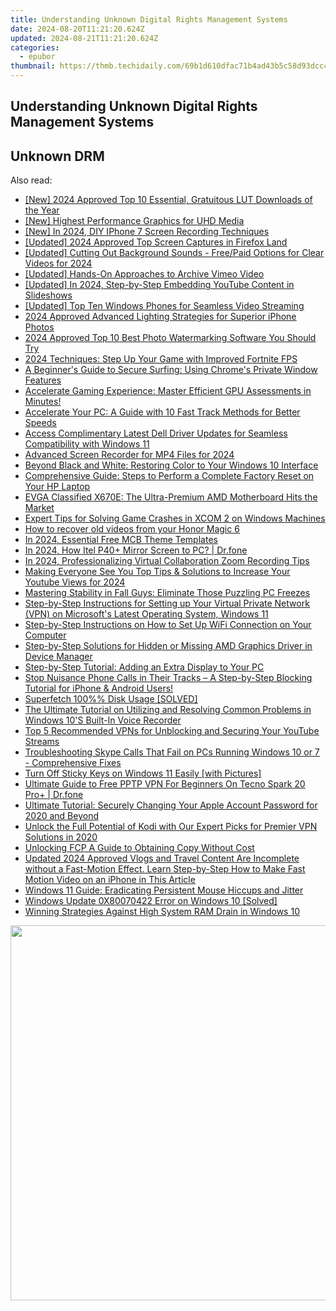 ```yaml
---
title: Understanding Unknown Digital Rights Management Systems
date: 2024-08-20T11:21:20.624Z
updated: 2024-08-21T11:21:20.624Z
categories:
  - epubor
thumbnail: https://thmb.techidaily.com/69b1d610dfac71b4ad43b5c58d93dcc4f9582f39ed2f8ffdd69954aaaa5a12ae.jpg
---
```


## Understanding Unknown Digital Rights Management Systems

## Unknown DRM



<ins class="adsbygoogle"
     style="display:block"
     data-ad-format="autorelaxed"
     data-ad-client="ca-pub-7571918770474297"
     data-ad-slot="1223367746"></ins>



<ins class="adsbygoogle"
     style="display:block"
     data-ad-client="ca-pub-7571918770474297"
     data-ad-slot="8358498916"
     data-ad-format="auto"
     data-full-width-responsive="true"></ins>

<span class="atpl-alsoreadstyle">Also read:</span>
<div><ul>
<li><a href="https://fox-info.techidaily.com/new-2024-approved-top-10-essential-gratuitous-lut-downloads-of-the-year/"><u>[New] 2024 Approved  Top 10 Essential, Gratuitous LUT Downloads of the Year</u></a></li>
<li><a href="https://some-techniques.techidaily.com/new-highest-performance-graphics-for-uhd-media/"><u>[New] Highest Performance Graphics for UHD Media</u></a></li>
<li><a href="https://screen-capture.techidaily.com/new-in-2024-diy-iphone-7-screen-recording-techniques/"><u>[New] In 2024, DIY  IPhone 7 Screen Recording Techniques</u></a></li>
<li><a href="https://screen-recording.techidaily.com/updated-2024-approved-top-screen-captures-in-firefox-land/"><u>[Updated] 2024 Approved  Top Screen Captures in Firefox Land</u></a></li>
<li><a href="https://screen-capture.techidaily.com/updated-cutting-out-background-sounds-freepaid-options-for-clear-videos-for-2024/"><u>[Updated] Cutting Out Background Sounds - Free/Paid Options for Clear Videos for 2024</u></a></li>
<li><a href="https://screen-capture.techidaily.com/updated-hands-on-approaches-to-archive-vimeo-video/"><u>[Updated] Hands-On Approaches to Archive Vimeo Video</u></a></li>
<li><a href="https://youtube-zero.techidaily.com/ed-in-2024-step-by-step-embedding-youtube-content-in-slideshows/"><u>[Updated] In 2024, Step-by-Step  Embedding YouTube Content in Slideshows</u></a></li>
<li><a href="https://some-skills.techidaily.com/updated-top-ten-windows-phones-for-seamless-video-streaming/"><u>[Updated] Top Ten Windows Phones for Seamless Video Streaming</u></a></li>
<li><a href="https://article-files.techidaily.com/2024-approved-advanced-lighting-strategies-for-superior-iphone-photos/"><u>2024 Approved  Advanced Lighting Strategies for Superior iPhone Photos</u></a></li>
<li><a href="https://fox-links.techidaily.com/2024-approved-top-10-best-photo-watermarking-software-you-should-try/"><u>2024 Approved  Top 10 Best Photo Watermarking Software You Should Try</u></a></li>
<li><a href="https://tech-recovery.techidaily.com/2024-techniques-step-up-your-game-with-improved-fortnite-fps/"><u>2024 Techniques: Step Up Your Game with Improved Fortnite FPS</u></a></li>
<li><a href="https://tech-recovery.techidaily.com/a-beginners-guide-to-secure-surfing-using-chromes-private-window-features/"><u>A Beginner's Guide to Secure Surfing: Using Chrome's Private Window Features</u></a></li>
<li><a href="https://tech-recovery.techidaily.com/accelerate-gaming-experience-master-efficient-gpu-assessments-in-minutes/"><u>Accelerate Gaming Experience: Master Efficient GPU Assessments in Minutes!</u></a></li>
<li><a href="https://tech-recovery.techidaily.com/accelerate-your-pc-a-guide-with-10-fast-track-methods-for-better-speeds/"><u>Accelerate Your PC: A Guide with 10 Fast Track Methods for Better Speeds</u></a></li>
<li><a href="https://tech-recovery.techidaily.com/access-complimentary-latest-dell-driver-updates-for-seamless-compatibility-with-windows-11/"><u>Access Complimentary Latest Dell Driver Updates for Seamless Compatibility with Windows 11</u></a></li>
<li><a href="https://screen-activity-recording.techidaily.com/advanced-screen-recorder-for-mp4-files-for-2024/"><u>Advanced Screen Recorder for MP4 Files for 2024</u></a></li>
<li><a href="https://tech-recovery.techidaily.com/beyond-black-and-white-restoring-color-to-your-windows-10-interface/"><u>Beyond Black and White: Restoring Color to Your Windows 10 Interface</u></a></li>
<li><a href="https://tech-recovery.techidaily.com/comprehensive-guide-steps-to-perform-a-complete-factory-reset-on-your-hp-laptop/"><u>Comprehensive Guide: Steps to Perform a Complete Factory Reset on Your HP Laptop</u></a></li>
<li><a href="https://hardware-updates.techidaily.com/evga-classified-x670e-the-ultra-premium-amd-motherboard-hits-the-market/"><u>EVGA Classified X670E: The Ultra-Premium AMD Motherboard Hits the Market</u></a></li>
<li><a href="https://win-blog.techidaily.com/expert-tips-for-solving-game-crashes-in-xcom-2-on-windows-machines/"><u>Expert Tips for Solving Game Crashes in XCOM 2 on Windows Machines</u></a></li>
<li><a href="https://blog-min.techidaily.com/how-to-recover-old-videos-from-your-honor-magic-6-by-fonelab-android-recover-video/"><u>How to recover old videos from your Honor Magic 6</u></a></li>
<li><a href="https://youtube-zero.techidaily.com/24-essential-free-mcb-theme-templates/"><u>In 2024, Essential Free MCB Theme Templates</u></a></li>
<li><a href="https://screen-mirror.techidaily.com/in-2024-how-itel-p40plus-mirror-screen-to-pc-drfone-by-drfone-android/"><u>In 2024, How Itel P40+ Mirror Screen to PC? | Dr.fone</u></a></li>
<li><a href="https://on-screen-recording.techidaily.com/in-2024-professionalizing-virtual-collaboration-zoom-recording-tips/"><u>In 2024, Professionalizing Virtual Collaboration  Zoom Recording Tips</u></a></li>
<li><a href="https://youtube-help.techidaily.com/making-everyone-see-you-top-tips-and-solutions-to-increase-your-youtube-views-for-2024/"><u>Making Everyone See You  Top Tips & Solutions to Increase Your Youtube Views for 2024</u></a></li>
<li><a href="https://win-able.techidaily.com/mastering-stability-in-fall-guys-eliminate-those-puzzling-pc-freezes/"><u>Mastering Stability in Fall Guys: Eliminate Those Puzzling PC Freezes</u></a></li>
<li><a href="https://tech-recovery.techidaily.com/step-by-step-instructions-for-setting-up-your-virtual-private-network-vpn-on-microsofts-latest-operating-system-windows-11/"><u>Step-by-Step Instructions for Setting up Your Virtual Private Network (VPN) on Microsoft's Latest Operating System, Windows 11</u></a></li>
<li><a href="https://tech-recovery.techidaily.com/step-by-step-instructions-on-how-to-set-up-wifi-connection-on-your-computer/"><u>Step-by-Step Instructions on How to Set Up WiFi Connection on Your Computer</u></a></li>
<li><a href="https://tech-recovery.techidaily.com/step-by-step-solutions-for-hidden-or-missing-amd-graphics-driver-in-device-manager/"><u>Step-by-Step Solutions for Hidden or Missing AMD Graphics Driver in Device Manager</u></a></li>
<li><a href="https://tech-recovery.techidaily.com/step-by-step-tutorial-adding-an-extra-display-to-your-pc/"><u>Step-by-Step Tutorial: Adding an Extra Display to Your PC</u></a></li>
<li><a href="https://tech-recovery.techidaily.com/stop-nuisance-phone-calls-in-their-tracks-a-step-by-step-blocking-tutorial-for-iphone-and-android-users/"><u>Stop Nuisance Phone Calls in Their Tracks – A Step-by-Step Blocking Tutorial for iPhone & Android Users!</u></a></li>
<li><a href="https://tech-recovery.techidaily.com/superfetch-100-disk-usage-solved/"><u>Superfetch 100%% Disk Usage [SOLVED]</u></a></li>
<li><a href="https://tech-recovery.techidaily.com/the-ultimate-tutorial-on-utilizing-and-resolving-common-problems-in-windows-10s-built-in-voice-recorder/"><u>The Ultimate Tutorial on Utilizing and Resolving Common Problems in Windows 10'S Built-In Voice Recorder</u></a></li>
<li><a href="https://tech-recovery.techidaily.com/top-5-recommended-vpns-for-unblocking-and-securing-your-youtube-streams/"><u>Top 5 Recommended VPNs for Unblocking and Securing Your YouTube Streams</u></a></li>
<li><a href="https://tech-recovery.techidaily.com/troubleshooting-skype-calls-that-fail-on-pcs-running-windows-10-or-7-comprehensive-fixes/"><u>Troubleshooting Skype Calls That Fail on PCs Running Windows 10 or 7 - Comprehensive Fixes</u></a></li>
<li><a href="https://tech-recovery.techidaily.com/turn-off-sticky-keys-on-windows-11-easily-with-pictures/"><u>Turn Off Sticky Keys on Windows 11 Easily [with Pictures]</u></a></li>
<li><a href="https://fake-location.techidaily.com/ultimate-guide-to-free-pptp-vpn-for-beginners-on-tecno-spark-20-proplus-drfone-by-drfone-virtual-android/"><u>Ultimate Guide to Free PPTP VPN For Beginners On Tecno Spark 20 Pro+ | Dr.fone</u></a></li>
<li><a href="https://tech-recovery.techidaily.com/ultimate-tutorial-securely-changing-your-apple-account-password-for-2020-and-beyond/"><u>Ultimate Tutorial: Securely Changing Your Apple Account Password for 2020 and Beyond</u></a></li>
<li><a href="https://tech-recovery.techidaily.com/unlock-the-full-potential-of-kodi-with-our-expert-picks-for-premier-vpn-solutions-in-2020/"><u>Unlock the Full Potential of Kodi with Our Expert Picks for Premier VPN Solutions in 2020</u></a></li>
<li><a href="https://extra-hints.techidaily.com/unlocking-fcp-a-guide-to-obtaining-copy-without-cost/"><u>Unlocking FCP  A Guide to Obtaining Copy Without Cost</u></a></li>
<li><a href="https://ai-video-editing.techidaily.com/updated-2024-approved-vlogs-and-travel-content-are-incomplete-without-a-fast-motion-effect-learn-step-by-step-how-to-make-fast-motion-video-on-an-iphone-in-/"><u>Updated 2024 Approved Vlogs and Travel Content Are Incomplete without a Fast-Motion Effect. Learn Step-by-Step How to Make Fast Motion Video on an iPhone in This Article</u></a></li>
<li><a href="https://tech-recovery.techidaily.com/windows-11-guide-eradicating-persistent-mouse-hiccups-and-jitter/"><u>Windows 11 Guide: Eradicating Persistent Mouse Hiccups and Jitter</u></a></li>
<li><a href="https://tech-recovery.techidaily.com/windows-update-0x80070422-error-on-windows-10-solved/"><u>Windows Update 0X80070422 Error on Windows 10 [Solved]</u></a></li>
<li><a href="https://tech-recovery.techidaily.com/winning-strategies-against-high-system-ram-drain-in-windows-10/"><u>Winning Strategies Against High System RAM Drain in Windows 10</u></a></li>
</ul></div>

<!-- affiliate ads begin -->
<a href="https://appsumo.8odi.net/c/5597632/2068416/7443" target="_top" id="2068416"><img src="//a.impactradius-go.com/display-ad/7443-2068416" border="0" alt="" width="1200" height="600"/></a><img height="0" width="0" src="https://appsumo.8odi.net/i/5597632/2068416/7443" style="position:absolute;visibility:hidden;" border="0" />
<!-- affiliate ads end -->